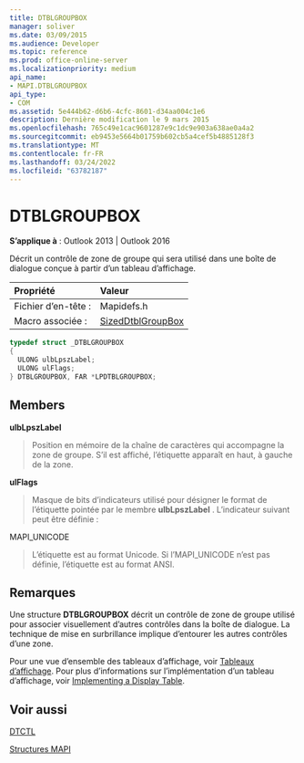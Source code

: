 ```yaml
---
title: DTBLGROUPBOX
manager: soliver
ms.date: 03/09/2015
ms.audience: Developer
ms.topic: reference
ms.prod: office-online-server
ms.localizationpriority: medium
api_name:
- MAPI.DTBLGROUPBOX
api_type:
- COM
ms.assetid: 5e444b62-d6b6-4cfc-8601-d34aa004c1e6
description: Dernière modification le 9 mars 2015
ms.openlocfilehash: 765c49e1cac9601287e9c1dc9e903a638ae0a4a2
ms.sourcegitcommit: eb9453e5664b01759b602cb5a4cef5b4885128f3
ms.translationtype: MT
ms.contentlocale: fr-FR
ms.lasthandoff: 03/24/2022
ms.locfileid: "63782187"
---
```

# <a name="dtblgroupbox"></a>DTBLGROUPBOX

  
  
**S’applique à** : Outlook 2013 | Outlook 2016 
  
Décrit un contrôle de zone de groupe qui sera utilisé dans une boîte de dialogue conçue à partir d’un tableau d’affichage.
  
|Propriété|Valeur|
|:-----|:-----|
|Fichier d’en-tête :  <br/> |Mapidefs.h  <br/> |
|Macro associée :  <br/> |[SizedDtblGroupBox](sizeddtblgroupbox.md) <br/> |
   
```cpp
typedef struct _DTBLGROUPBOX
{
  ULONG ulbLpszLabel;
  ULONG ulFlags;
} DTBLGROUPBOX, FAR *LPDTBLGROUPBOX;

```

## <a name="members"></a>Members

 **ulbLpszLabel**
  
> Position en mémoire de la chaîne de caractères qui accompagne la zone de groupe. S’il est affiché, l’étiquette apparaît en haut, à gauche de la zone.
    
 **ulFlags**
  
> Masque de bits d’indicateurs utilisé pour désigner le format de l’étiquette pointée par le membre **ulbLpszLabel** . L’indicateur suivant peut être définie : 
    
MAPI_UNICODE 
  
> L’étiquette est au format Unicode. Si l’MAPI_UNICODE n’est pas définie, l’étiquette est au format ANSI.
    
## <a name="remarks"></a>Remarques

Une structure **DTBLGROUPBOX** décrit un contrôle de zone de groupe utilisé pour associer visuellement d’autres contrôles dans la boîte de dialogue. La technique de mise en surbrillance implique d’entourer les autres contrôles d’une zone. 
  
Pour une vue d’ensemble des tableaux d’affichage, voir [Tableaux d’affichage](display-tables.md). Pour plus d’informations sur l’implémentation d’un tableau d’affichage, voir [Implementing a Display Table](display-table-implementation.md).
  
## <a name="see-also"></a>Voir aussi



[DTCTL](dtctl.md)


[Structures MAPI](mapi-structures.md)


